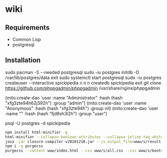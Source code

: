 # wiki

## Requirements

* Common Lisp
* postgresql

## Installation

sudo pacman -S --needed postgresql
sudo -iu postgres
initdb -D /var/lib/postgres/data
exit
sudo systemctl start postgresql
sudo -iu postgres
createuser --interactive
spickipedia
n
n
n
createdb spickipedia
exit
git clone https://github.com/phppgadmin/phppgadmin /usr/share/nginx/phppgadmin

(mito:create-dao 'user :name "Administrator" :hash (hash "xfg3zte94h62j392h") :group "admin")
(mito:create-dao 'user :name "Anonymous" :hash (hash "xfg3zte94h") :group nil)
(mito:create-dao 'user :name "<your name>" :hash (hash "fjd8sh3l2h") :group "user")



psql -U postgres -d spickipedia


```bash
npm install html-minifier -g
html-minifier --collapse-boolean-attributes --collapse-inline-tag-whitespace --collapse-whitespace --decode-entities --remove-attribute-quotes --remove-comments --remove-empty-attributes --remove-optional-tags --remove-redundant-attributes --remove-script-type-attributes --remove-style-link-type-attributes --remove-tag-whitespace --sort-attributes --sort-class-name --trim-custom-fragments --use-short-doctype -o www/index.html www/index.html
java -jar closure-compiler-v20181210.jar --js_output_file=www/s/result.js --externs externs/jquery-3.3.js www/s/jquery-3.3.1.js www/s/popper.js www/s/bootstrap.js www/s/summernote-bs4.js www/s/visual-diff.js www/s/index.js
npm i -g purgecss
purgecss --content www/index.html --css www/s/all.css --css www/s/bootstrap.min.css --css www/s/index.css --css www/s/summernote-bs4.css -o www/s/ --content www/s/*.js
